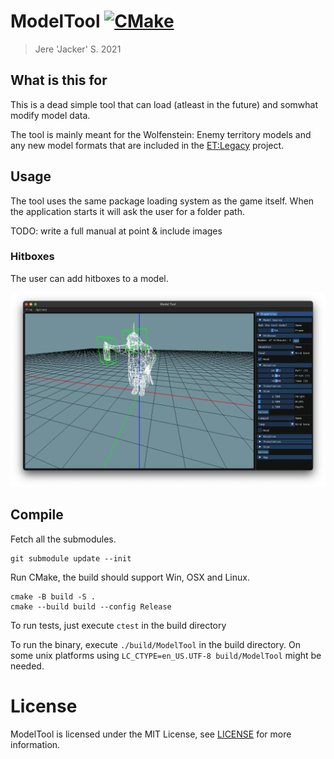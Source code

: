 # ModelTool [![CMake](https://github.com/jackeri/ModelTool/actions/workflows/cmake.yml/badge.svg)](https://github.com/jackeri/ModelTool/actions/workflows/cmake.yml)
> Jere 'Jacker' S. 2021

## What is this for

This is a dead simple tool that can load (atleast in the future) and somwhat modify model data.

The tool is mainly meant for the Wolfenstein: Enemy territory models and any new model formats that are included in
the [ET:Legacy](https://www.etlegacy.com) project.

## Usage

The tool uses the same package loading system as the game itself. When the application starts it will ask the user
for a folder path.

TODO: write a full manual at point & include images

### Hitboxes

The user can add hitboxes to a model.

![ModelTool hitboxes](doc/hitboxes.png)

## Compile

Fetch all the submodules.

```
git submodule update --init
```

Run CMake, the build should support Win, OSX and Linux.

```
cmake -B build -S .
cmake --build build --config Release
```

To run tests, just execute `ctest` in the build directory

To run the binary, execute `./build/ModelTool` in the build directory. On some unix platforms using `LC_CTYPE=en_US.UTF-8 build/ModelTool` might be needed.

# License

ModelTool is licensed under the MIT License, see [LICENSE](./LICENSE.txt) for more information.

